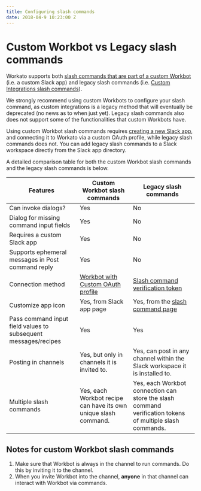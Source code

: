 ```yaml
---
title: Configuring slash commands
date: 2018-04-9 10:23:00 Z
---
```


# Custom Workbot vs Legacy slash commands
Workato supports both [slash commands that are part of a custom Workbot](https://api.slack.com/slash-commands) (i.e. a custom Slack app) and legacy slash commands (i.e. [Custom Integrations slash commands](https://slack.com/apps/A0F82E8CA-slash-commands)).

We strongly recommend using custom Workbots to configure your slash command, as custom integrations is a legacy method that will eventually be deprecated (no news as to when just yet). Legacy slash commands also does not support some of the functionalities that custom Workbots have.

Using custom Workbot slash commands requires [creating a new Slack app](workbot-custom-bots), and connecting it to Workato via a custom OAuth profile, while legacy slash commands does not. You can add legacy slash commands to a Slack workspace directly from the Slack app directory.

A detailed comparison table for both the custom Workbot slash commands and the legacy slash commands is below.

<table class="unchanged rich-diff-level-one">
    <thead>
        <tr>
            <th>Features</th>
            <th>Custom Workbot slash commands</th>
            <th>Legacy slash commands</th>
        </tr>
    </thead>
    <tbody>
        <tr>
            <td>
              Can invoke dialogs?
            </td>
            <td>
              Yes
            </td>
            <td>
              No
            </td>
        </tr>
        <tr>
            <td>
              Dialog for missing command input fields
            <td>
              Yes
            </td>
            <td>No</td>
        </tr>
        <tr>
            <td>
              Requires a custom Slack app
            </td>
            <td>Yes</td>
            <td>No</td>
        </tr>
        <tr>
            <td>
              Supports ephemeral messages in Post command reply
            </td>
            <td>
              Yes
            </td>
            <td>No</td>
        </tr>
        <tr>
            <td>Connection method</td>
            <td><a href="/workbot/configuring-slash-commands.md#workbot-connection"> Workbot with Custom OAuth profile</a></td>
            <td><a href="/workbot/configuring-slash-commands.md#configuring-the-workbot-connection">Slash command verification token</a></td>
        </tr>
        <tr>
            <td>Customize app icon</td>
            <td>
              Yes, from Slack app page
            </td>
            <td>Yes, from the <a href="https://slack.com/apps/A0F82E8CA-slash-commands">slash command page</a></td>
        </tr>
        <tr>
            <td>
              Pass command input field values to subsequent messages/recipes
            </td>
            <td>Yes</td>
            <td>Yes</td>
        </tr>
        <tr>
            <td>Posting in channels</td>
            <td>
              Yes, but only in channels it is invited to.
            </td>
            <td>Yes, can post in any channel within the Slack workspace it is installed to.</td>
        </tr>
        <tr>
            <td>Multiple slash commands</td>
            <td>
              Yes, each Workbot recipe can have its own unique slash command.
            </td>
            <td>Yes, each Workbot connection can store the slash command verification tokens of multiple slash commands.</td>
        </tr>
    </tbody>
</table>

## Notes for custom Workbot slash commands

1. Make sure that Workbot is always in the channel to run commands. Do this by inviting it to the channel.
2. When you invite Workbot into the channel, **anyone** in that channel can interact with Workbot via commands.
